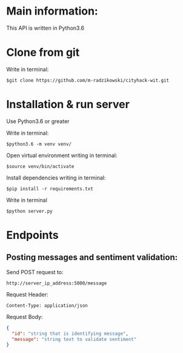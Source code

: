 # Main information:

This API is written in Python3.6

# Clone from git

Write in terminal:
```
$git clone https://github.com/m-radzikowski/cityhack-wit.git
```

# Installation & run server

Use Python3.6 or greater

Write in terminal:
```
$python3.6 -m venv venv/
```

Open virtual environment writing in terminal:
```
$source venv/bin/activate
```

Install dependencies writing in terminal:
```
$pip install -r requirements.txt
```

Write in terminal
```
$python server.py
```

# Endpoints

## Posting messages and sentiment validation:

Send POST request to:
```
http://server_ip_address:5000/message
```
Request Header:
```
Content-Type: application/json
```
Request Body:
```json
{
  "id": "string that is identifying message",
  "message": "string text to validate sentiment"
}
```
